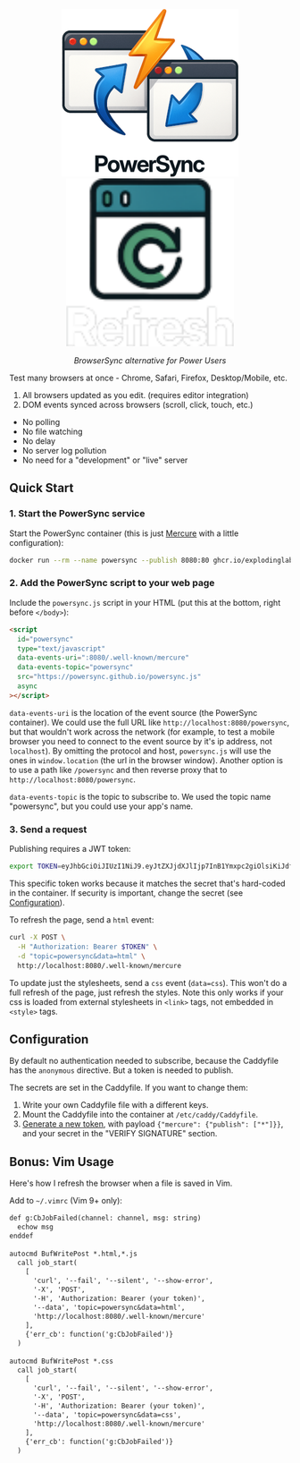 <p align="center">
  <img alt="Logo" height="300" src="https://github.com/explodinglabs/powersync/blob/main/.images/logo-light.png?raw=true#gh-light-mode-only" />
  <img alt="Logo" height="300" src="https://github.com/explodinglabs/powersync/blob/main/.images/logo-dark.png?raw=true#gh-dark-mode-only" />
</p>

<p align="center">
  <i>BrowserSync alternative for Power Users</i>
</p>

Test many browsers at once - Chrome, Safari, Firefox, Desktop/Mobile, etc.

1. All browsers updated as you edit. (requires editor integration)
2. DOM events synced across browsers (scroll, click, touch, etc.)

- No polling
- No file watching
- No delay
- No server log pollution
- No need for a "development" or "live" server

## Quick Start

### 1. Start the PowerSync service

Start the PowerSync container (this is just [Mercure](https://mercure.rocks/)
with a little configuration):

```sh
docker run --rm --name powersync --publish 8080:80 ghcr.io/explodinglabs/powersync
```

### 2. Add the PowerSync script to your web page

Include the `powersync.js` script in your HTML (put this at the bottom, right
before `</body>`):

```html
<script
  id="powersync"
  type="text/javascript"
  data-events-uri=":8080/.well-known/mercure"
  data-events-topic="powersync"
  src="https://powersync.github.io/powersync.js"
  async
></script>
```

`data-events-uri` is the location of the event source (the PowerSync
container). We could use the full URL like `http://localhost:8080/powersync`,
but that wouldn't work across the network (for example, to test a mobile
browser you need to connect to the event source by it's ip address, not
`localhost`). By omitting the protocol and host, `powersync.js` will use the
ones in `window.location` (the url in the browser window). Another option is to
use a path like `/powersync` and then reverse proxy that to
`http://localhost:8080/powersync`.

`data-events-topic` is the topic to subscribe to. We used the topic name
"powersync", but you could use your app's name.

### 3. Send a request

Publishing requires a JWT token:

```sh
export TOKEN=eyJhbGciOiJIUzI1NiJ9.eyJtZXJjdXJlIjp7InB1Ymxpc2giOlsiKiJdfX0.PXwpfIGng6KObfZlcOXvcnWCJOWTFLtswGI5DZuWSK4
```

This specific token works because it matches the secret that's hard-coded in the
container. If security is important, change the secret (see
[Configuration](#configuration)).

To refresh the page, send a `html` event:

```sh
curl -X POST \
  -H "Authorization: Bearer $TOKEN" \
  -d "topic=powersync&data=html" \
  http://localhost:8080/.well-known/mercure
```

To update just the stylesheets, send a `css` event (`data=css`). This won't do a
full refresh of the page, just refresh the styles. Note this only works if your
css is loaded from external stylesheets in `<link>` tags, not embedded in
`<style>` tags.

## Configuration

By default no authentication needed to subscribe, because the Caddyfile has the
`anonymous` directive. But a token is needed to publish.

The secrets are set in the Caddyfile. If you want to change them:

1. Write your own Caddyfile file with a different keys.
2. Mount the Caddyfile into the container at `/etc/caddy/Caddyfile`.
3. [Generate a new token](https://jwt.io/), with payload `{"mercure": {"publish": ["*"]}}`, and your secret in the "VERIFY SIGNATURE" section.

## Bonus: Vim Usage

Here's how I refresh the browser when a file is saved in Vim.

Add to `~/.vimrc` (Vim 9+ only):

```vim
def g:CbJobFailed(channel: channel, msg: string)
  echow msg
enddef

autocmd BufWritePost *.html,*.js
  call job_start(
    [
      'curl', '--fail', '--silent', '--show-error',
      '-X', 'POST',
      '-H', 'Authorization: Bearer (your token)',
      '--data', 'topic=powersync&data=html',
      'http://localhost:8080/.well-known/mercure'
    ],
    {'err_cb': function('g:CbJobFailed')}
  )

autocmd BufWritePost *.css
  call job_start(
    [
      'curl', '--fail', '--silent', '--show-error',
      '-X', 'POST',
      '-H', 'Authorization: Bearer (your token)',
      '--data', 'topic=powersync&data=css',
      'http://localhost:8080/.well-known/mercure'
    ],
    {'err_cb': function('g:CbJobFailed')}
  )
```
